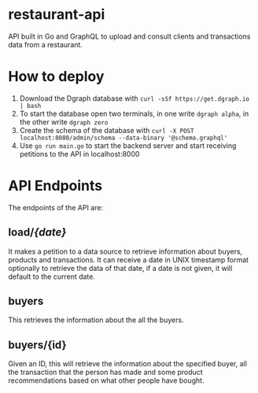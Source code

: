 # restaurant-api
API built in Go and GraphQL to upload and consult clients and transactions data from a restaurant.

# How to deploy

1. Download the Dgraph database with `curl -sSf https://get.dgraph.io | bash`
2. To start the database open two terminals, in one write `dgraph alpha`, in the other write `dgraph zero`
3. Create the schema of the database with `curl -X POST localhost:8080/admin/schema --data-binary '@schema.graphql'`
4. Use `go run main.go` to start the backend server and start receiving petitions to the API in localhost:8000

# API Endpoints
The endpoints of the API are:

## load/*{date}*
It makes a petition to a data source to retrieve information about buyers, products and transactions. It can receive a date in UNIX timestamp format optionally to retrieve the data of that date, if a date is not given, it will default to the current date.

## buyers
This retrieves the information about the all the buyers.

## buyers/{id}
Given an ID, this will retrieve the information about the specified buyer, all the transaction that the person has made and some product recommendations based on what other people have bought.